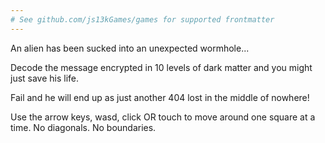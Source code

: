 ```yaml
---
# See github.com/js13kGames/games for supported frontmatter
---
```

An alien has been sucked into an unexpected wormhole...

Decode the message encrypted in 10 levels of dark matter and you might just save his life.

Fail and he will end up as just another 404 lost in the middle of nowhere!

Use the arrow keys, wasd, click OR touch to move around one square at a time. No diagonals. No boundaries.
